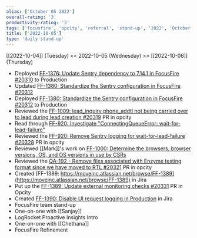 ```yaml
---
alias: ['October 05 2022']
overall-rating: '3'
productivity-rating: '3'
tags: ['focusfire', 'opcity', 'referral', 'stand-up', '2022', 'October', 'Wednesday']
title: ['2022-10-05']
type: 'daily stand-up'
---
```

[[2022-10-04]] (Tuesday) << 2022-10-05 (Wednesday) >> [[2022-10-06]] (Thursday)

- Deployed [FF-1376: Update Sentry dependency to 7.14.1 in FocusFire #20310](https://github.com/Opcity/opcity/pull/20310) to Production
- Updated [FF-1380: Standardize the Sentry configuration in FocusFire #20312](https://github.com/Opcity/opcity/pull/20312)
- Deployed [FF-1380: Standardize the Sentry configuration in FocusFire #20312](https://github.com/Opcity/opcity/pull/20312) to Production
- Reviewed the [FF-1009: lead_inquiry phone_addtl not being carried over to lead during lead creation #20319](https://github.com/Opcity/opcity/pull/20319) PR in opcity
- Read through [FF-920: Investigate "ConnectingQueueError: wait-for-lead-failure"](https://www.notion.so/FF-920-Investigate-ConnectingQueueError-wait-for-lead-failure-0f6300e83ec44141817a299367258a35)
- Reviewed the [FF-920: Remove Sentry logging for wait-for-lead-failure #20328](https://github.com/Opcity/opcity/pull/20328) PR in opcity
- Reviewed [[Mark]]'s work on [FF-1000: Determine the browsers, browser versions, OS, and OS versions in use by CSRs](https://moveinc.atlassian.net/browse/FF-1000)
- Reviewed the [QA-192 - Remove files associated with Enzyme testing format since we have moved to RTL #20321](https://github.com/Opcity/opcity/pull/20321) PR in opcity
- Created [FF-1389: https://moveinc.atlassian.net/browse/FF-1389](https://moveinc.atlassian.net/browse/FF-1389) in Jira
- Put up the [FF-1389: Update external monitoring checks #20331](https://github.com/Opcity/opcity/pull/20331) PR in Opcity
- Created [FF-1390: Disable UI request logging in Production](https://moveinc.atlassian.net/browse/FF-1390) in Jira
- FocusFire team stand-up
- One-on-one with [[Sanjay]]
- LogRocket Proactive Insights Intro
- One-on-one with [[Chethana]]
- FocusFire Refinement